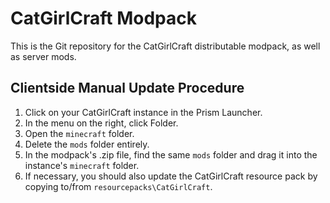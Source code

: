 # CatGirlCraft Modpack
This is the Git repository for the CatGirlCraft distributable modpack, as well as server mods.
## Clientside Manual Update Procedure
1. Click on your CatGirlCraft instance in the Prism Launcher.
2. In the menu on the right, click Folder.
3. Open the `minecraft` folder.
4. Delete the `mods` folder entirely.
5. In the modpack's .zip file, find the same `mods` folder and drag it into the instance's `minecraft` folder.
6. If necessary, you should also update the CatGirlCraft resource pack by copying to/from `resourcepacks\CatGirlCraft`.

